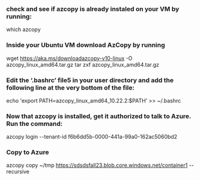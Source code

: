 ### check and see if azcopy is already instaled on your VM by running:
which azcopy

### Inside your Ubuntu VM download AzCopy by running
wget https://aka.ms/downloadazcopy-v10-linux -O azcopy_linux_amd64.tar.gz
tar zxf azcopy_linux_amd64.tar.gz

### Edit the ‘.bashrc’ file5 in your user directory and add the following line at the very bottom of the file:
echo 'export PATH=azcopy_linux_amd64_10.22.2:$PATH' >> ~/.bashrc

### Now that azcopy is installed, get it authorized to talk to Azure. Run the command:
azcopy login --tenant-id f6b6dd5b-0000-441a-99a0-162ac5060bd2

### Copy to Azure
azcopy copy ~/tmp https://sdsdsfall23.blob.core.windows.net/container1 --recursive